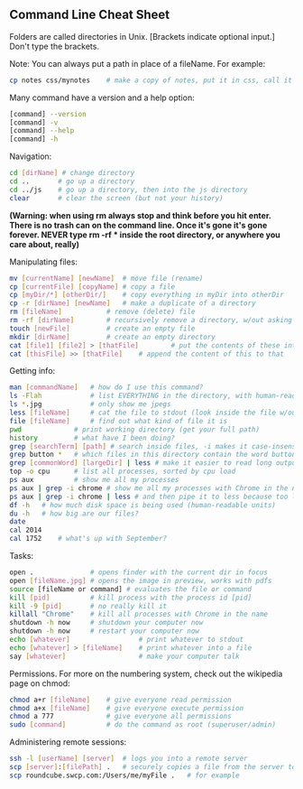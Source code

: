## Command Line Cheat Sheet

Folders are called directories in Unix.
[Brackets indicate optional input.] Don't type the brackets.

Note: You can always put a path in place of a fileName.  For example:
```bash
cp notes css/mynotes 	# make a copy of notes, put it in css, call it mynotes
```

Many command have a version and a help option:
```bash
[command] --version
[command] -v
[command] --help
[command] -h
```

Navigation:
```bash
cd [dirName] # change directory
cd ..		# go up a directory
cd ../js  	# go up a directory, then into the js directory
clear 		# clear the screen (but not your history)
```

__(Warning: when using **rm** always stop and think before you hit
enter.  There is no trash can on the command line.  Once it's gone
it's gone forever.  NEVER type rm -rf * inside the root directory,
or anywhere you care about, really)__

Manipulating files:
```bash
mv [currentName] [newName] 	# move file (rename)
cp [currentFile] [copyName]	# copy a file
cp [myDir/*] [otherDir/] 	# copy everything in myDir into otherDir
cp -r [dirName] [newName]	# make a duplicate of a directory
rm [fileName] 			# remove (delete) file
rm -rf [dirName]	 	# recursively remove a directory, w/out asking
touch [newFile] 		# create an empty file
mkdir [dirName] 		# create an empty directory
cat [file1] [file2] > [thatFile]		# put the contents of these into that
cat [thisFile] >> [thatFile] 	# append the content of this to that
```

Getting info:
```bash
man [commandName] 	# how do I use this command?
ls -Flah 			# list EVERYTHING in the directory, with human-readable units
ls *.jpg 			# only show me jpegs
less [fileName] 	# cat the file to stdout (look inside the file w/out opening)
file [fileName] 	# find out what kind of file it is
pwd 			# print working directory (get your full path)
history 		# what have I been doing?
grep [searchTerm] [path] # search inside files, -i makes it case-insensitive
grep button * 	# which files in this directory contain the word button
grep [commonWord] [largeDir] | less # make it easier to read long output 
top -o cpu 		# list all processes, sorted by cpu load
ps aux 			# show me all my processes
ps aux | grep -i chrome # show me all my processes with Chrome in the name
ps aux | grep -i chrome | less # and then pipe it to less because too long
df -h 	# how much disk space is being used (human-readable units)
du -h 	# how big are our files?
date
cal 2014 
cal 1752 	# what's up with September?
```

Tasks:
```bash
open . 				# opens finder with the current dir in focus
open [fileName.jpg] # opens the image in preview, works with pdfs
source [fileName or command] # evaluates the file or command 	
kill [pid] 			# kill process with the process id [pid]
kill -9 [pid] 		# no really kill it
killall "Chrome" 	# kill all processes with Chrome in the name
shutdown -h now 	# shutdown your computer now
shutdown -h now 	# restart your computer now
echo [whatever] 				# print whatever to stdout
echo [whatever] > [fileName] 	# print whatever into a file
say [whatever] 					# make your computer talk
```

Permissions.  For more on the numbering system, check out the wikipedia page on chmod:
```bash
chmod a+r [fileName]	# give everyone read permission
chmod a+x [fileName]	# give everyone execute permission
chmod a 777 			# give everyone all permissions
sudo [command]			# do the command as root (superuser/admin)
```

Administering remote sessions:
```bash
ssh -l [userName] [server] 	# logs you into a remote server
scp [server]:[filePath] . 	# securely copies a file from the server to your current dir.
scp roundcube.swcp.com:/Users/me/myFile . 	# for example
```

